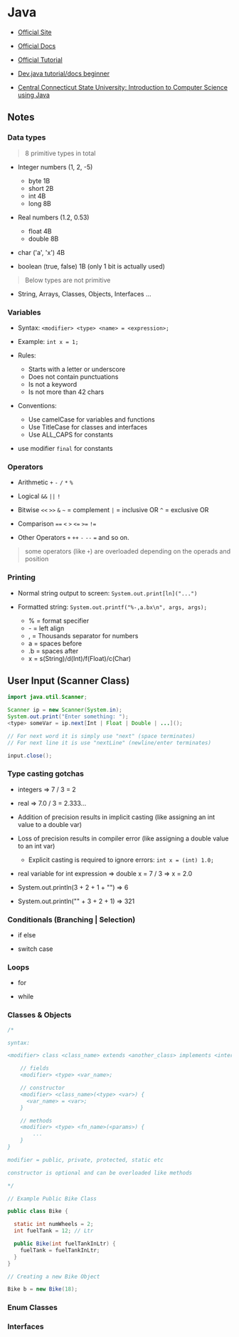 # Java

- [Official Site](https://www.java.com/en/)

- [Official Docs](https://docs.oracle.com/en/java/javase/18/)

- [Official Tutorial](https://docs.oracle.com/javase/tutorial/)

- [Dev.java tutorial/docs beginner](https://dev.java/learn/)

- [Central Connecticut State University: Introduction to Computer Science using Java](https://chortle.ccsu.edu/Java5/index.html)

## Notes

### Data types

> 8 primitive types in total

- Integer numbers (1, 2, -5)

  - byte 1B
  - short 2B
  - int 4B
  - long 8B

- Real numbers (1.2, 0.53)

  - float 4B
  - double 8B

- char ('a', 'x') 4B

- boolean (true, false) 1B (only 1 bit is actually used)

> Below types are not primitive

- String, Arrays, Classes, Objects, Interfaces ...

### Variables

- Syntax: `<modifier> <type> <name> = <expression>;`

- Example: `int x = 1;`

- Rules:

  - Starts with a letter or underscore
  - Does not contain punctuations
  - Is not a keyword
  - Is not more than 42 chars

- Conventions:

  - Use camelCase for variables and functions
  - Use TitleCase for classes and interfaces
  - Use ALL_CAPS for constants

- use modifier `final` for constants

### Operators

- Arithmetic `+` `-` `/` `*` `%`

- Logical `&&` `||` `!`

- Bitwise `<<` `>>` `&` `~` = complement `|` = inclusive OR `^` = exclusive OR

- Comparison `==` `<` `>` `<=` `>=` `!=`

- Other Operators `+` `++` `-` `--` `=` and so on.

> some operators (like `+`) are overloaded depending on the operads and position

### Printing

- Normal string output to screen: `System.out.print[ln]("...")`

- Formatted string: `System.out.printf("%-,a.bx\n", args, args);`

  - % = format specifier
  - \- = left align
  - , = Thousands separator for numbers
  - a = spaces before
  - .b = spaces after
  - x = s(String)/d(Int)/f(Float)/c(Char)

## User Input (Scanner Class)

```java
import java.util.Scanner;

Scanner ip = new Scanner(System.in);
System.out.print("Enter something: ");
<type> someVar = ip.next[Int | Float | Double | ...]();

// For next word it is simply use "next" (space terminates)
// For next line it is use "nextLine" (newline/enter terminates)

input.close();
```

### Type casting gotchas

- integers => 7 / 3 = 2

- real => 7.0 / 3 = 2.333...

- Addition of precision results in implicit casting (like assigning an int value to a double var)

- Loss of precision results in compiler error (like assigning a double value to an int var)

  - Explicit casting is required to ignore errors: `int x = (int) 1.0;`

- real variable for int expression => double x = 7 / 3 => x = 2.0

- System.out.println(3 + 2 + 1 + "") => 6

- System.out.println("" + 3 + 2 + 1) => 321

### Conditionals (Branching | Selection)

- if else

- switch case

### Loops

- for

- while

### Classes & Objects

```java
/*

syntax:

<modifier> class <class_name> extends <another_class> implements <interfaces> {

    // fields
    <modifier> <type> <var_name>;

    // constructor
    <modifier> <class_name>(<type> <var>) {
      <var_name> = <var>;
    }

    // methods
    <modifier> <type> <fn_name>(<params>) {
        ...
    }
}

modifier = public, private, protected, static etc

constructor is optional and can be overloaded like methods

*/

// Example Public Bike Class

public class Bike {

  static int numWheels = 2;
  int fuelTank = 12; // Ltr

  public Bike(int fuelTankInLtr) {
    fuelTank = fuelTankInLtr;
  }
}

// Creating a new Bike Object

Bike b = new Bike(18);

```

### Enum Classes

### Interfaces
